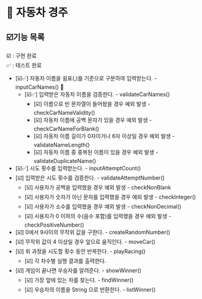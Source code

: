 # 🚗 자동차 경주

## ☑️기능 목록

☑️ : 구현 완료 <BR>
✅ : 테스트 완료

- [☑️✅] 자동차 이름을 쉼표(,)를 기준으로 구분하여 입력받는다. - inputCarNames() 🍏
    - [☑️✅] 입력받은 자동차 이름을 검증한다. - validateCarNames() 
        - [☑️] 이름으로 빈 문자열이 들어왔을 경우 예외 발생 - checkCarNameValidity() 
        - [☑️] 자동차 이름에 공백 문자가 있을 경우 예외 발생 - checkCarNameForBlank() 
        - [☑️] 자동차 이름 길이가 0자이거나 6자 이상일 경우 예외 발생 - validateNameLength() 
        - [☑️] 자동차 이름 중 중복된 이름이 있을 경우 예외 발생 - validateDuplicateName() 
- [☑️✅] 시도 횟수를 입력받는다. - inputAttemptCount()
- [☑️] 입력받은 시도 횟수를 검증한다. - validateAttemptNumber()
    - [☑️] 사용자가 공백을 입력했을 경우 예외 발생 - checkNonBlank
    - [☑️] 사용자가 숫자가 아닌 문자를 입력했을 경우 예외 발생 - checkInteger()
    - [☑️] 사용자가 소수를 입력했을 경우 예외 발생 - checkNonDecimal()
    - [☑️] 사용자가 0 이하의 수(음수 포함)를 입력했을 경우 예외 발생 - checkPositiveNumber()
- [☑️] 0에서 9사이의 무작위 값을 구한다. - createRandomNumber()
- [☑️] 무작위 값이 4 이상일 경우 앞으로 움직인다. - moveCar()
- [☑️] 위 과정을 시도할 횟수 동안 반복한다. - playRacing()
    - [☑️] 각 차수별 실행 결과를 출력한다.
- [☑️] 게임이 끝나면 우승자를 알려준다. - showWinner()
    - [☑️] 가장 앞에 있는 차를 찾는다. - findWinner()
    - [☑️] 우승자의 이름을 String 으로 반환한다. - listWinner()